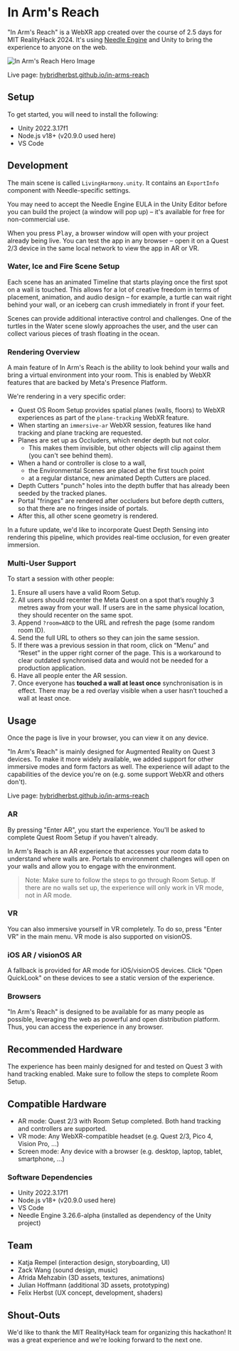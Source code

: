 # In Arm's Reach

"In Arm's Reach" is a WebXR app created over the course of 2.5 days for MIT RealityHack 2024. It's using [Needle Engine](https://needle.tools) and Unity to bring the experience to anyone on the web.  

![In Arm's Reach Hero Image](https://hybridherbst.github.io/in-arms-reach/include/in-arms-reach.jpg)

Live page: [hybridherbst.github.io/in-arms-reach](https://hybridherbst.github.io/in-arms-reach/)  

## Setup

To get started, you will need to install the following:  
- Unity 2022.3.17f1
- Node.js v18+ (v20.9.0 used here)
- VS Code

## Development

The main scene is called `LivingHarmony.unity`. It contains an `ExportInfo` component with Needle-specific settings.  

You may need to accept the Needle Engine EULA in the Unity Editor before you can build the project (a window will pop up) – it's available for free for non-commercial use.  

When you press <kbd>Play</kbd>, a browser window will open with your project already being live. You can test the app in any browser – open it on a Quest 2/3 device in the same local network to view the app in AR or VR.  

### Water, Ice and Fire Scene Setup

Each scene has an animated Timeline that starts playing once the first spot on a wall is touched. This allows for a lot of creative freedom in terms of placement, animation, and audio design – for example, a turtle can wait right behind your wall, or an iceberg can crush immediately in front if your feet.   

Scenes can provide additional interactive control and challenges. One of the turtles in the Water scene slowly approaches the user, and the user can collect various pieces of trash floating in the ocean.   

### Rendering Overview

A main feature of In Arm's Reach is the ability to look behind your walls and bring a virtual environment into your room. This is enabled by WebXR features that are backed by Meta's Presence Platform. 

We're rendering in a very specific order:  

- Quest OS Room Setup provides spatial planes (walls, floors) to WebXR experiences as part of the `plane-tracking` WebXR feature.
- When starting an `immersive-ar` WebXR session, features like hand tracking and plane tracking are requested.
- Planes are set up as Occluders, which render depth but not color.
  - This makes them invisible, but other objects will clip against them (you can't see behind them).
- When a hand or controller is close to a wall, 
  - the Environmental Scenes are placed at the first touch point
  - at a regular distance, new animated Depth Cutters are placed.
- Depth Cutters "punch" holes into the depth buffer that has already been seeded by the tracked planes.  
- Portal "fringes" are rendered after occluders but before depth cutters, so that there are no fringes inside of portals.  
- After this, all other scene geometry is rendered.  

In a future update, we'd like to incorporate Quest Depth Sensing into rendering this pipeline, which provides real-time occlusion, for even greater immersion.

### Multi-User Support

To start a session with other people:

1. Ensure all users have a valid Room Setup.
2. All users should recenter the Meta Quest on a spot that’s roughly 3 metres away from your wall. If users are in the same physical location, they should recenter on the same spot.
3. Append `?room=ABCD` to the URL and refresh the page (some random room ID).
4. Send the full URL to others so they can join the same session.
5. If there was a previous session in that room, click on “Menu” and “Reset” in the upper right corner of the page. This is a workaround to clear outdated synchronised data and would not be needed for a production application.
6. Have all people enter the AR session.
7. Once everyone has **touched a wall at least once** synchronisation is in effect. There may be a red overlay visible when a user hasn’t touched a wall at least once.


## Usage

Once the page is live in your browser, you can view it on any device. 

"In Arm's Reach" is mainly designed for Augmented Reality on Quest 3 devices. To make it more widely available, we added support for other immersive modes and form factors as well. The experience will adapt to the capabilities of the device you're on (e.g. some support WebXR and others don't).  

Live page: [hybridherbst.github.io/in-arms-reach](https://hybridherbst.github.io/in-arms-reach/)  

### AR

By pressing "Enter AR", you start the experience. You'll be asked to complete Quest Room Setup if you haven't already.  

In Arm's Reach is an AR experience that accesses your room data to understand where walls are. Portals to environment challenges will open on your walls and allow you to engage with the environment.  

> Note: Make sure to follow the steps to go through Room Setup. If there are no walls set up, the experience will only work in VR mode, not in AR mode. 

### VR

You can also immersive yourself in VR completely. To do so, press "Enter VR" in the main menu. VR mode is also supported on visionOS.  

### iOS AR / visionOS AR

A fallback is provided for AR mode for iOS/visionOS devices. Click "Open QuickLook" on these devices to see a static version of the experience.  

### Browsers

"In Arm's Reach" is designed to be available for as many people as possible, leveraging the web as powerful and open distribution platform. Thus, you can access the experience in any browser.   

## Recommended Hardware

The experience has been mainly designed for and tested on Quest 3 with hand tracking enabled. Make sure to follow the steps to complete Room Setup.

## Compatible Hardware

- AR mode: Quest 2/3 with Room Setup completed. Both hand tracking and controllers are supported.
- VR mode: Any WebXR-compatible headset (e.g. Quest 2/3, Pico 4, Vision Pro, ...)
- Screen mode: Any device with a browser (e.g. desktop, laptop, tablet, smartphone, ...)

### Software Dependencies

- Unity 2022.3.17f1
- Node.js v18+ (v20.9.0 used here)
- VS Code
- Needle Engine 3.26.6-alpha (installed as dependency of the Unity project)

## Team

- Katja Rempel (interaction design, storyboarding, UI)
- Zack Wang (sound design, music)
- Afrida Mehzabin (3D assets, textures, animations)
- Julian Hoffmann (additional 3D assets, prototyping)
- Felix Herbst (UX concept, development, shaders)

## Shout-Outs

We'd like to thank the MIT RealityHack team for organizing this hackathon! It was a great experience and we're looking forward to the next one. 
